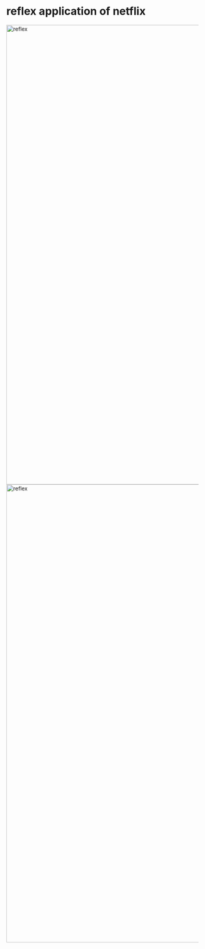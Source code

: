 # reflex application of netflix

<img width="1204" alt="reflex" src="https://user-images.githubusercontent.com/34807727/188888831-18b1ec82-c645-42e1-b926-68895369577b.png">
<img width="1200" alt="reflex" src="https://user-images.githubusercontent.com/34807727/188888965-b80887ed-f34e-417a-aefa-492b8a5ce3b9.png">
